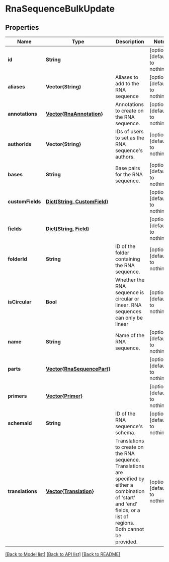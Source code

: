 # RnaSequenceBulkUpdate


## Properties
Name | Type | Description | Notes
------------ | ------------- | ------------- | -------------
**id** | **String** |  | [optional] [default to nothing]
**aliases** | **Vector{String}** | Aliases to add to the RNA sequence | [optional] [default to nothing]
**annotations** | [**Vector{RnaAnnotation}**](RnaAnnotation.md) | Annotations to create on the RNA sequence.  | [optional] [default to nothing]
**authorIds** | **Vector{String}** | IDs of users to set as the RNA sequence&#39;s authors. | [optional] [default to nothing]
**bases** | **String** | Base pairs for the RNA sequence.  | [optional] [default to nothing]
**customFields** | [**Dict{String, CustomField}**](CustomField.md) |  | [optional] [default to nothing]
**fields** | [**Dict{String, Field}**](Field.md) |  | [optional] [default to nothing]
**folderId** | **String** | ID of the folder containing the RNA sequence.  | [optional] [default to nothing]
**isCircular** | **Bool** | Whether the RNA sequence is circular or linear. RNA sequences can only be linear  | [optional] [default to nothing]
**name** | **String** | Name of the RNA sequence.  | [optional] [default to nothing]
**parts** | [**Vector{RnaSequencePart}**](RnaSequencePart.md) |  | [optional] [default to nothing]
**primers** | [**Vector{Primer}**](Primer.md) |  | [optional] [default to nothing]
**schemaId** | **String** | ID of the RNA sequence&#39;s schema.  | [optional] [default to nothing]
**translations** | [**Vector{Translation}**](Translation.md) | Translations to create on the RNA sequence. Translations are specified by either a combination of &#39;start&#39; and &#39;end&#39; fields, or a list of regions. Both cannot be provided.  | [optional] [default to nothing]


[[Back to Model list]](../README.md#models) [[Back to API list]](../README.md#api-endpoints) [[Back to README]](../README.md)


